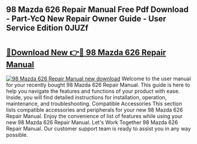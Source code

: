 ## 98 Mazda 626 Repair Manual Free Pdf Download - Part-YcQ New Repair Owner Guide - User Service Edition 0JUZf

# <h2><a href="http://bc60528.oget.top/?id=98+Mazda+626+Repair+Manual">🔗Download New 👉🔴 98 Mazda 626 Repair Manual</a></h2>

[![98 Mazda 626 Repair Manual new download](https://i.imgur.com/5g1atiW.png)](http://bc60528.oget.top/?id=98+Mazda+626+Repair+Manual)
Welcome to the user manual for your recently bought 98 Mazda 626 Repair Manual. This guide is here to help you navigate the features and functions of your product with ease. Inside, you will find detailed instructions for installation, operation, maintenance, and troubleshooting. Compatible Accessories This section lists compatible accessories and peripherals for your new 98 Mazda 626 Repair Manual. Enjoy the convenience of list of features while using your new 98 Mazda 626 Repair Manual. Let's Work Together 98 Mazda 626 Repair Manual. Our customer support team is ready to assist you in any way possible.
